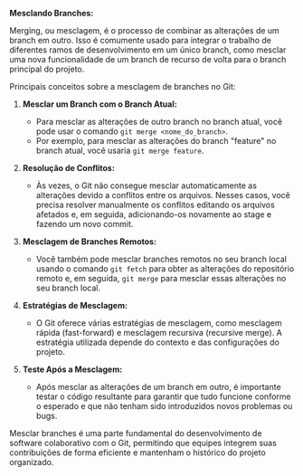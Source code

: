 **Mesclando Branches:**

Merging, ou mesclagem, é o processo de combinar as alterações de um branch em outro. Isso é comumente usado para integrar o trabalho de diferentes ramos de desenvolvimento em um único branch, como mesclar uma nova funcionalidade de um branch de recurso de volta para o branch principal do projeto.

Principais conceitos sobre a mesclagem de branches no Git:

1. **Mesclar um Branch com o Branch Atual:**
   - Para mesclar as alterações de outro branch no branch atual, você pode usar o comando `git merge <nome_do_branch>`.
   - Por exemplo, para mesclar as alterações do branch "feature" no branch atual, você usaria `git merge feature`.

2. **Resolução de Conflitos:**
   - Às vezes, o Git não consegue mesclar automaticamente as alterações devido a conflitos entre os arquivos. Nesses casos, você precisa resolver manualmente os conflitos editando os arquivos afetados e, em seguida, adicionando-os novamente ao stage e fazendo um novo commit.

3. **Mesclagem de Branches Remotos:**
   - Você também pode mesclar branches remotos no seu branch local usando o comando `git fetch` para obter as alterações do repositório remoto e, em seguida, `git merge` para mesclar essas alterações no seu branch local.

4. **Estratégias de Mesclagem:**
   - O Git oferece várias estratégias de mesclagem, como mesclagem rápida (fast-forward) e mesclagem recursiva (recursive merge). A estratégia utilizada depende do contexto e das configurações do projeto.

5. **Teste Após a Mesclagem:**
   - Após mesclar as alterações de um branch em outro, é importante testar o código resultante para garantir que tudo funcione conforme o esperado e que não tenham sido introduzidos novos problemas ou bugs.

Mesclar branches é uma parte fundamental do desenvolvimento de software colaborativo com o Git, permitindo que equipes integrem suas contribuições de forma eficiente e mantenham o histórico do projeto organizado.

